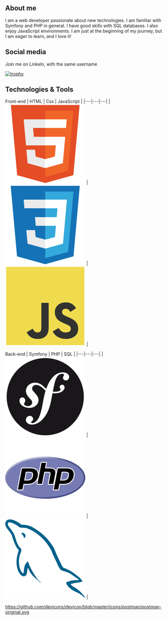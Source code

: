 ## About me

I am a web developer passionate about new technologies. I am familiar with Symfony and PHP in general. I have good skills with SQL databases. I also enjoy JavaScript environments.
I am just at the beginning of my journey, but I am eager to learn, and I love it!

## Social media

Join me on LinkeIn, with the same username

<!---
ahkhiat/ahkhiat is a ✨ special ✨ repository because its `README.md` (this file) appears on your GitHub profile.
You can click the Preview link to take a look at your changes.
--->
[![trophy](https://github-profile-trophy.vercel.app/?username=ahkhiat&theme=onedark)](https://github.com/ryo-ma/github-profile-trophy)

## Technologies & Tools

Front-end
| HTML | Css | JavaScript |
|---|---|---|
| ![HTML](https://github.com/devicons/devicon/blob/master/icons/html5/html5-original.svg) | ![CSS](https://github.com/devicons/devicon/blob/master/icons/css3/css3-original.svg) | ![Javascript](https://github.com/devicons/devicon/blob/master/icons/javascript/javascript-original.svg) |


Back-end
| Symfony | PHP | SQL | 
|---|---|---|
| ![Symfony](https://github.com/devicons/devicon/blob/master/icons/symfony/symfony-original.svg) | ![PHP](https://github.com/devicons/devicon/blob/master/icons/php/php-original.svg
) | ![SQL](https://github.com/devicons/devicon/blob/master/icons/mysql/mysql-original.svg) |


https://github.com/devicons/devicon/blob/master/icons/postman/postman-original.svg


